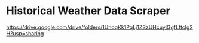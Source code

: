 # Historical Weather Data Scraper


https://drive.google.com/drive/folders/1UhoqKk1PqLj1ZSzUHcuyiGgfLftclg2H?usp=sharing

